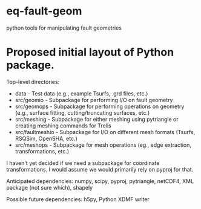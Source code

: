 # eq-fault-geom
python tools for manipulating fault geometries 

# Proposed initial layout of Python package.
Top-level directories:
 - data - Test data (e.g., example Tsurfs, .grd files, etc.)
 - src/geomio - Subpackage for performing I/O on fault geometry
 - src/geomops - Subpackage for performing operations on geometry (e.g., surface fitting, cutting/truncating surfaces, etc.)
 - src/meshing - Subpackage for either meshing using pytriangle or creating meshing commands for Trelis
 - src/faultmeshio - Subpackage for I/O on different mesh formats (Tsurfs, RSQSim, OpenSHA, etc.)
 - src/meshops - Subpackage for mesh operations (eg., edge extraction, transformations, etc.)

I haven't yet decided if we need a subpackage for coordinate transformations. I would assume we would
primarily rely on pyproj for that.

Anticipated dependencies:
numpy, scipy, pyproj, pytriangle, netCDF4, XML package (not sure which), shapely

Possible future dependencies:
h5py, Python XDMF writer
